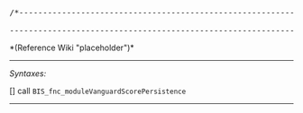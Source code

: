 <pre>/*--------------------------------------------------------------------------------------------------

--------------------------------------------------------------------------------------------------*/</pre>*(Reference Wiki "placeholder")*<!-- Remove this after fill-in -->


---
*Syntaxes:*

[] call `BIS_fnc_moduleVanguardScorePersistence`

---
